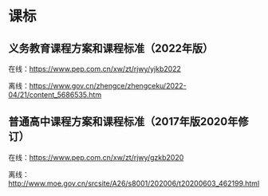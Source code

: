 # 课标

## 义务教育课程方案和课程标准（2022年版）<!-- {docsify-ignore} -->

在线：https://www.pep.com.cn/xw/zt/rjwy/yjkb2022

离线：https://www.gov.cn/zhengce/zhengceku/2022-04/21/content_5686535.htm


## 普通高中课程方案和课程标准（2017年版2020年修订）<!-- {docsify-ignore} -->

在线：https://www.pep.com.cn/xw/zt/rjwy/gzkb2020

离线：http://www.moe.gov.cn/srcsite/A26/s8001/202006/t20200603_462199.html